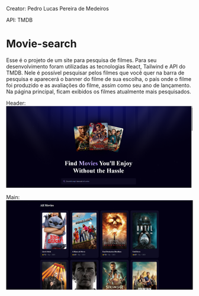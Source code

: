 Creator: Pedro Lucas Pereira de Medeiros

API: TMDB

# Movie-search
Esse é o projeto de um site para pesquisa de filmes. Para seu desenvolvimento foram utilizadas as tecnologias React, Tailwind e API do TMDB.
Nele é possível pesquisar pelos filmes que você quer na barra de pesquisa e aparecerá o banner do filme de sua escolha, o país onde o filme foi produzido e as avaliações do filme, assim como seu ano de lançamento. Na página principal, ficam exibidos os filmes atualmente mais pesquisados.

Header: ![alt text](header.png)

Main: ![alt_text](main.png)

